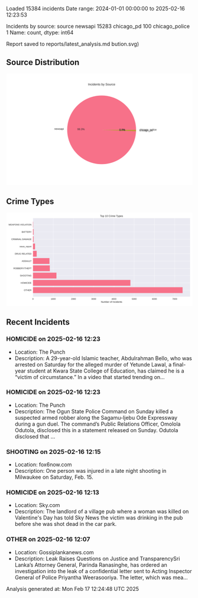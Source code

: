 
Loaded 15384 incidents
Date range: 2024-01-01 00:00:00 to 2025-02-16 12:23:53

Incidents by source:
source
newsapi           15283
chicago_pd          100
chicago_police        1
Name: count, dtype: int64

Report saved to reports/latest_analysis.md
bution.svg)

## Source Distribution
![Source Distribution](images/source_distribution.svg)

## Crime Types
![Crime Types](images/crime_types.svg)

## Recent Incidents

### HOMICIDE on 2025-02-16 12:23
- Location: The Punch
- Description: A 29-year-old Islamic teacher, Abdulrahman Bello, who was arrested on Saturday for the alleged murder of Yetunde Lawal, a final-year student at Kwara State College of Education, has claimed he is a “victim of circumstance.” In a video that started trending on…


### HOMICIDE on 2025-02-16 12:23
- Location: The Punch
- Description: The Ogun State Police Command on Sunday killed a suspected armed robber along the Sagamu-Ijebu Ode Expressway during a gun duel. The command’s Public Relations Officer, Omolola Odutola, disclosed this in a statement released on Sunday. Odutola disclosed that …


### SHOOTING on 2025-02-16 12:15
- Location: fox6now.com
- Description: One person was injured in a late night shooting in Milwaukee on Saturday, Feb. 15.


### HOMICIDE on 2025-02-16 12:13
- Location: Sky.com
- Description: The landlord of a village pub where a woman was killed on Valentine's Day has told Sky News the victim was drinking in the pub before she was shot dead in the car park.


### OTHER on 2025-02-16 12:07
- Location: Gossiplankanews.com
- Description: Leak Raises Questions on Justice and TransparencySri Lanka’s Attorney General, Parinda Ranasinghe, has ordered an investigation into the leak of a confidential letter sent to Acting Inspector General of Police Priyantha Weerasooriya. The letter, which was mea…

Analysis generated at: Mon Feb 17 12:24:48 UTC 2025
